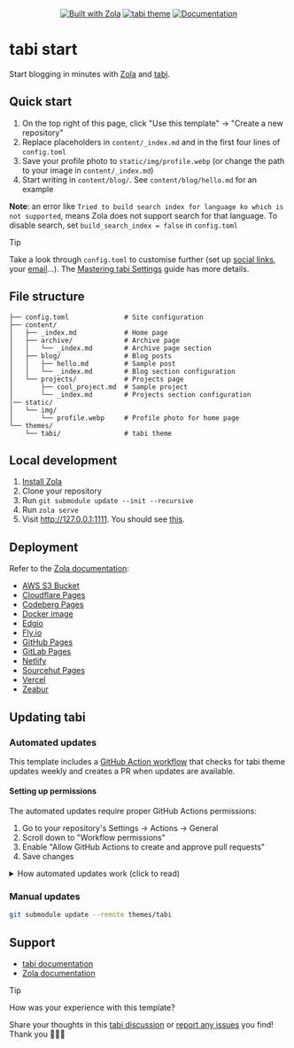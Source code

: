 <p align="center">
    <a href="https://www.getzola.org/">
        <img src="https://img.shields.io/badge/powered_by-Zola-brightgreen?style=flat-square&labelColor=202b2d&color=087e96" alt="Built with Zola"></a>
    <a href="https://github.com/welpo/tabi">
        <img src="https://img.shields.io/badge/theme-tabi-0?style=flat-square&labelColor=202b2d&color=087e96" alt="tabi theme"></a>
    <a href="https://welpo.github.io/tabi/blog/mastering-tabi-settings/">
        <img src="https://img.shields.io/badge/docs-here-0?style=flat-square&labelColor=202b2d&color=087e96" alt="Documentation"></a>
</p>

# tabi start

Start blogging in minutes with [Zola](https://www.getzola.org/) and [tabi](https://github.com/welpo/tabi).



## Quick start

1. On the top right of this page, click "Use this template" → "Create a new repository"
2. Replace placeholders in `content/_index.md` and in the first four lines of `config.toml`
3. Save your profile photo to `static/img/profile.webp` (or change the path to your image in `content/_index.md`)
4. Start writing in `content/blog/`. See `content/blog/hello.md` for an example

**Note**: an error like `Tried to build search index for language ko which is not supported`, means Zola does not support search for that language. To disable search, set `build_search_index = false` in `config.toml`

> [!TIP]
> Take a look through `config.toml` to customise further (set up [social links](https://welpo.github.io/tabi/blog/mastering-tabi-settings/#social-media-icons), your [email](https://welpo.github.io/tabi/blog/mastering-tabi-settings/#encoded-email)…). The [Mastering tabi Settings](https://welpo.github.io/tabi/blog/mastering-tabi-settings/) guide has more details.

## File structure

```tree
├── config.toml              # Site configuration
├── content/
│   ├── _index.md            # Home page
│   ├── archive/             # Archive page
│   │   └── _index.md        # Archive page section
│   ├── blog/                # Blog posts
│   │   ├── hello.md         # Sample post
│   │   └── _index.md        # Blog section configuration
│   └── projects/            # Projects page
│       ├── cool_project.md  # Sample project
│       └── _index.md        # Projects section configuration
│── static/
│   └── img/
│       └── profile.webp     # Profile photo for home page
└── themes/
    └── tabi/                # tabi theme
```

## Local development

1. [Install Zola](https://www.getzola.org/documentation/getting-started/installation/)
2. Clone your repository
3. Run `git submodule update --init --recursive`
4. Run `zola serve`
5. Visit http://127.0.0.1:1111. You should see [this](https://tabi-start.pages.dev/).

## Deployment

Refer to the [Zola documentation](https://www.getzola.org/documentation/deployment/overview/):

- [AWS S3 Bucket](https://www.getzola.org/documentation/deployment/aws-s3/)
- [Cloudflare Pages](https://www.getzola.org/documentation/deployment/cloudflare-pages/)
- [Codeberg Pages](https://www.getzola.org/documentation/deployment/codeberg-pages/)
- [Docker image](https://www.getzola.org/documentation/deployment/docker-image/)
- [Edgio](https://www.getzola.org/documentation/deployment/edgio/)
- [Fly.io](https://www.getzola.org/documentation/deployment/flyio/)
- [GitHub Pages](https://www.getzola.org/documentation/deployment/github-pages/)
- [GitLab Pages](https://www.getzola.org/documentation/deployment/gitlab-pages/)
- [Netlify](https://www.getzola.org/documentation/deployment/netlify/)
- [Sourcehut Pages](https://www.getzola.org/documentation/deployment/sourcehut/)
- [Vercel](https://www.getzola.org/documentation/deployment/vercel/)
- [Zeabur](https://www.getzola.org/documentation/deployment/zeabur/)

## Updating tabi

### Automated updates

This template includes a [GitHub Action workflow](https://github.com/welpo/tabi-start/blob/main/.github/workflows/update-tabi.yml) that checks for tabi theme updates weekly and creates a PR when updates are available.

#### Setting up permissions

The automated updates require proper GitHub Actions permissions:

1. Go to your repository's Settings → Actions → General
2. Scroll down to "Workflow permissions"
3. Enable "Allow GitHub Actions to create and approve pull requests"
4. Save changes

<details>
<summary>How automated updates work (click to read)</summary>

- Every Monday at midnight (UTC), the workflow checks for new tabi versions
- If an update is found, it creates a PR with:
  - Detailed changelog
  - Links to relevant commits and PRs
  - The exact changes being made
- It runs the Test build workflow. If the build fails, you'll receive an email notification. **Verify the site works locally before merging the PR**
- You can review and merge these updates at your convenience

</details>

### Manual updates

```bash
git submodule update --remote themes/tabi
```

## Support

- [tabi documentation](https://welpo.github.io/tabi/)
- [Zola documentation](https://www.getzola.org/documentation/getting-started/overview/)

> [!TIP]
> How was your experience with this template?
>
> Share your thoughts in this [tabi discussion](https://github.com/welpo/tabi/discussions/440) or [report any issues](https://github.com/welpo/tabi/issues/new?&labels=bug&template=2_bug_report.yml) you find! Thank you 🙇🏼‍♂️
